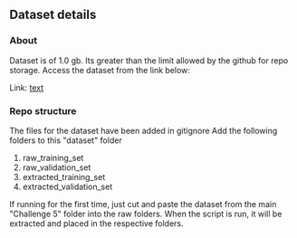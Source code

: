 ## Dataset details

### About
Dataset is of 1.0 gb. Its greater than the limit allowed by the github for repo storage.
Access the dataset from the link below:

Link: [text](https://drive.google.com/file/d/1jM5u27NvEVVWJj-OsdSigOeh86fixpIw/view?usp=sharing)

### Repo structure
The files for the dataset have been added in gitignore
Add the following folders to this "dataset" folder
1. raw_training_set
2. raw_validation_set
3. extracted_training_set
4. extracted_validation_set

If running for the first time, just cut and paste the dataset from the main "Challenge 5" folder into the raw folders. When the script is run, it will be extracted and placed in the respective folders. 

